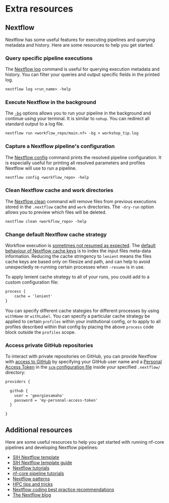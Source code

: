 # Extra resources

## Nextflow 

Nextflow has some useful features for executing pipelines and querying metadata and history. Here are some resources to help you get started.

### Query specific pipeline executions

The [Nextflow log](https://www.nextflow.io/docs/latest/cli.html#log) command is useful for querying execution metadata and history. You can filter your queries and output specific fields in the printed log. 

```default
nextflow log <run_name> -help
```

### Execute Nextflow in the background

The [`-bg`](https://www.nextflow.io/docs/latest/cli.html?highlight=bg#execution-as-a-background-job) options allows you to run your pipeline in the background and continue using your terminal. It is similar to `nohup`. You can redirect all standard output to a log file. 

```default 
nextflow run <workflow_repo/main.nf> -bg > workshop_tip.log
```

### Capture a Nextflow pipeline's configuration

The [Nextflow config](https://www.nextflow.io/docs/latest/cli.html#config) command prints the resolved pipeline configuration. It is especially useful for printing all resolved parameters and profiles Nextflow will use to run a pipeline. 

```default
nextflow config <workflow_repo> -help
```

### Clean Nextflow cache and work directories

The [Nextflow clean](https://www.nextflow.io/docs/latest/cli.html#clean) command will remove files from previous executions stored in the `.nextflow` cache and `work` directories. The `-dry-run` option allows you to preview which files will be deleted. 

```default
nextflow clean <workflow_repo> -help
```

### Change default Nextflow cache strategy
Workflow execution is [sometimes not resumed as expected](https://training.nextflow.io/basic_training/cache_and_resume/#resume-troubleshootingl). The [default behaviour of Nextflow cache keys](https://www.nextflow.io/docs/latest/process.html#cache) is to index the input files meta-data information. Reducing the cache stringency to `lenient` means the files cache keys are based only on filesize and path, and can help to avoid unexpectedly re-running certain processes when `-resume` is in use. 

To apply lenient cache strategy to all of your runs, you could add to a custom configuration file:

```default
process {
    cache = 'lenient'
}
```

You can specify different cache stategies for different processes by using `withName` or `withLabel`. You can specify a particular cache strategy be applied to certain `profiles` within your institutional config, or to apply to all profiles described within that config by placing the above `process` code block outside the `profiles` scope.    

### Access private GitHub repositories

To interact with private repositories on GitHub, you can provide Nextflow with [access to GitHub](https://www.nextflow.io/docs/latest/sharing.html#github-credentials) by specifying your GitHub user name and a [Personal Access Token](https://docs.github.com/en/authentication/keeping-your-account-and-data-secure/creating-a-personal-access-token) in the [`scm` configuration file](https://www.nextflow.io/docs/latest/sharing.html#scm-configuration-file) inside your specified `.nextflow/` directory:

```default
providers {

  github {
    user = 'georgiesamaha'
    password = 'my-personal-access-token'
  }

}
```

## Additional resources

Here are some useful resources to help you get started with running nf-core pipelines and developing Nextflow pipelines:

* [SIH Nextflow template](https://github.com/Sydney-Informatics-Hub/template-nf)
* [SIH Nextflow template guide](https://sydney-informatics-hub.github.io/template-nf-guide/)
* [Nextflow tutorials](https://nf-co.re/docs/usage/nextflow)
* [nf-core pipeline tutorials](https://nf-co.re/usage/usage_tutorials)
* [Nextflow patterns](https://nextflow-io.github.io/patterns/index.html)
* [HPC tips and tricks](https://www.nextflow.io/blog/2021/5_tips_for_hpc_users.html)
* [Nextflow coding best practice recommendations](https://carpentries-incubator.github.io/Pipeline_Training_with_Nextflow/07-Nextflow_Best_Practice/index.html)
* [The Nextflow blog](https://www.nextflow.io/blog.html)


